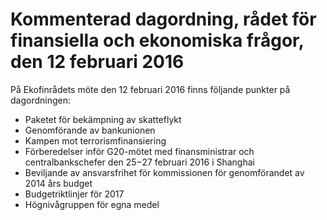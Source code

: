 # Kommenterad dagordning, rådet för finansiella och ekonomiska frågor, den 12 februari 2016

På Ekofinrådets möte den 12 februari 2016 finns följande punkter på dagordningen:

* Paketet för bekämpning av skatteflykt
* Genomförande av bankunionen
* Kampen mot terrorismfinansiering
* Förberedelser inför G20\-mötet med finansministrar och centralbankschefer den 25−27 februari 2016 i Shanghai
* Beviljande av ansvarsfrihet för kommissionen för genomförandet av 2014 års budget
* Budgetriktlinjer för 2017
* Högnivågruppen för egna medel
